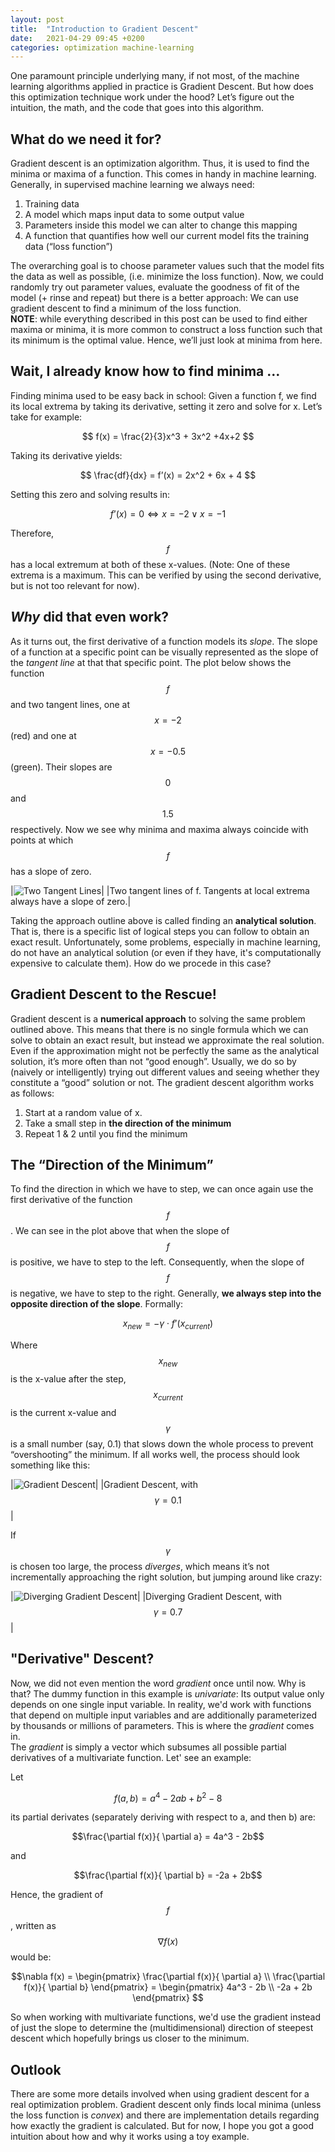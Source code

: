 ```yaml
---
layout: post
title:  "Introduction to Gradient Descent"
date:   2021-04-29 09:45 +0200
categories: optimization machine-learning
---
```


One paramount principle underlying many, if not most, of the machine learning algorithms applied in practice is Gradient Descent. But how does this optimization technique work under the hood? Let’s figure out the intuition, the math, and the code that goes into this algorithm.

## What do we need it for?
Gradient descent is an optimization algorithm. Thus, it is used to find the minima or maxima of a function. This comes in handy in machine learning. Generally, in supervised machine learning we always need:
1. Training data
2. A model which maps input data to some output value 
3. Parameters inside this model we can alter to change this mapping
4. A function that quantifies how well our current model fits the training data (“loss function”)  

The overarching goal is to choose parameter values such that the model fits the data as well as possible, (i.e. minimize the loss function). Now, we could randomly try out parameter values, evaluate the goodness of fit of the model (+ rinse and repeat) but there is a better approach: We can use gradient descent to find a minimum of the loss function.  
**NOTE**: while everything described in this post can be used to find either maxima or minima, it is more common to construct a loss function such that its minimum is the optimal value. Hence, we’ll just look at minima from here.

## Wait, I already know how to find minima …
Finding minima used to be easy back in school: Given a function f, we find its local extrema by taking its derivative, setting it zero and solve for x. Let’s take for example:  

$$ 
f(x) = \frac{2}{3}x^3 + 3x^2 +4x+2
$$  

Taking its derivative yields:  

$$ \frac{df}{dx} = f’(x) = 2x^2 + 6x + 4 $$  

Setting this zero and solving results in:  

$$ f’(x)=0 \Leftrightarrow x = -2 \vee x=-1$$  


Therefore, $$f$$ has a local extremum at both of these x-values. (Note: One of these extrema is a maximum. This can be verified by using the second derivative, but is not too relevant for now).  

## *Why* did that even work? 
As it turns out, the first derivative of a function models its *slope*. The slope of a function at a specific point can be visually represented as the slope of the *tangent line* at that that specific point. The plot below shows the function $$f$$ and two tangent lines, one at $$x=-2$$ (red) and one at $$x=-0.5$$ (green). Their slopes are $$0$$ and $$1.5$$ respectively. Now we see why minima and maxima always coincide with points at which $$f$$ has a slope of zero.

|![Two Tangent Lines](/assets/images/gradient-descent/two_tangents.png)|
|Two tangent lines of f. Tangents at local extrema always have a slope of zero.|

Taking the approach outline above is called finding an **analytical solution**. That is, there is a specific list of logical steps you can follow to obtain an exact result. Unfortunately, some problems, especially in machine learning, do not have an analytical solution (or even if they have, it's computationally expensive to calculate them). How do we procede in this case?


## Gradient Descent to the Rescue!
Gradient descent is a **numerical approach** to solving the same problem outlined above. This means that there is no single formula which we can solve to obtain an exact result, but instead we approximate the real solution. Even if the approximation might not be perfectly the same as the analytical solution, it’s more often than not “good enough”. Usually, we do so by (naively or intelligently) trying out different values and seeing whether they constitute a “good” solution or not.
The gradient descent algorithm works as follows:
1.	Start at a random value of x.
2.	Take a small step in **the direction of the minimum**
3.	Repeat 1 & 2 until you find the minimum

## The “Direction of the Minimum”
To find the direction in which we have to step, we can once again use the first derivative of the function $$f$$. We can see in the plot above that when the slope of $$f$$ is positive, we have to step to the left. Consequently, when the slope of $$f$$ is negative, we have to step to the right. Generally, **we always step into the opposite direction of the slope**. Formally:  

$$x_{new} = - \gamma \cdot f’(x_{current})$$

Where $$ x_{new}$$ is the x-value after the step, $$ x_{current}$$ is the current x-value and $$\gamma$$ is a small number (say, 0.1) that slows down the whole process to prevent “overshooting” the minimum. If all works well, the process should look something like this:

|![Gradient Descent](/assets/images/gradient-descent/gradient_descent.gif)|
|Gradient Descent, with $$\gamma = 0.1$$|

If $$\gamma$$ is chosen too large, the process *diverges*, which means it’s not incrementally approaching the right solution, but jumping around like crazy:

|![Diverging Gradient Descent](/assets/images/gradient-descent/diverging_gradient_descent.gif)|
|Diverging Gradient Descent, with $$\gamma = 0.7$$|

## "Derivative" Descent?
Now, we did not even mention the word *gradient* once until now. Why is that? The dummy function in this example is *univariate*: Its output value only depends on one single input variable. In reality, we'd work with functions that depend on multiple input variables and are additionally parameterized by thousands or millions of parameters. This is where the *gradient* comes in.  
The *gradient* is simply a vector which subsumes all possible partial derivatives of a multivariate function. Let' see an example:

Let 

$$f(a, b) = a^4 - 2ab + b^2 - 8$$

its partial derivates (separately deriving with respect to a, and then b) are:

$$\frac{\partial f(x)}{ \partial a} = 4a^3 - 2b$$

and

$$\frac{\partial f(x)}{ \partial b} = -2a + 2b$$

Hence, the gradient of $$f$$, written as $$\nabla f(x)$$ would be:

$$\nabla f(x) 
= \begin{pmatrix} \frac{\partial f(x)}{ \partial a} \\ \frac{\partial f(x)}{ \partial b} \end{pmatrix} 
= \begin{pmatrix} 4a^3 - 2b \\ -2a + 2b \end{pmatrix} $$


So when working with multivariate functions, we'd use the gradient instead of just the slope to determine the (multidimensional) direction of steepest descent which hopefully brings us closer to the minimum.

## Outlook
There are some more details involved when using gradient descent for a real optimization problem. Gradient descent only finds local minima (unless the loss function is *convex*) and there are implementation details regarding how exactly the gradient is calculated. But for now, I hope you got a good intuition about how and why it works using a toy example.

